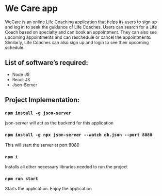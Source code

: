 # We Care app

WeCare is an online Life Coaching application that helps its users to sign up and log in to seek the guidance of Life Coaches. Users can search for a Life Coach based on specialty and can book an appointment. They can also see upcoming appointments and can reschedule or cancel the appointments. Similarly, Life Coaches can also sign up and login to see their upcoming schedule.

## List of software’s required:

- Node JS
- React JS
- Json-Server

## Project Implementation:

### `npm install -g json-server`

json-server will act as the backend for this application

### `npm install -g npx json-server --watch db.json --port 8080`

This will start the server at port 8080

### `npm i`

Installs all other necessary libraries needed to run the project

### `npm run start`

Starts the application. Enjoy the application
